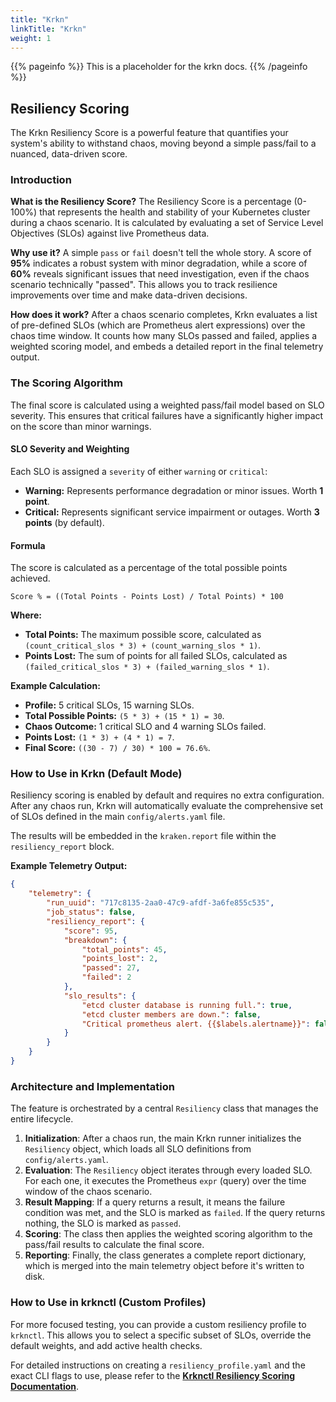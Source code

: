 ```yaml
---
title: "Krkn"
linkTitle: "Krkn"
weight: 1
---
```


{{% pageinfo %}}
This is a placeholder for the krkn docs.
{{% /pageinfo %}}

## Resiliency Scoring

The Krkn Resiliency Score is a powerful feature that quantifies your system's ability to withstand chaos, moving beyond a simple pass/fail to a nuanced, data-driven score.

### Introduction

**What is the Resiliency Score?**
The Resiliency Score is a percentage (0-100%) that represents the health and stability of your Kubernetes cluster during a chaos scenario. It is calculated by evaluating a set of Service Level Objectives (SLOs) against live Prometheus data.

**Why use it?**
A simple `pass` or `fail` doesn't tell the whole story. A score of **95%** indicates a robust system with minor degradation, while a score of **60%** reveals significant issues that need investigation, even if the chaos scenario technically "passed". This allows you to track resilience improvements over time and make data-driven decisions.

**How does it work?**
After a chaos scenario completes, Krkn evaluates a list of pre-defined SLOs (which are Prometheus alert expressions) over the chaos time window. It counts how many SLOs passed and failed, applies a weighted scoring model, and embeds a detailed report in the final telemetry output.

### The Scoring Algorithm

The final score is calculated using a weighted pass/fail model based on SLO severity. This ensures that critical failures have a significantly higher impact on the score than minor warnings.

#### SLO Severity and Weighting

Each SLO is assigned a `severity` of either `warning` or `critical`:
* **Warning:** Represents performance degradation or minor issues. Worth **1 point**.
* **Critical:** Represents significant service impairment or outages. Worth **3 points** (by default).

#### Formula

The score is calculated as a percentage of the total possible points achieved.

`Score % = ((Total Points - Points Lost) / Total Points) * 100`

**Where:**
* **Total Points:** The maximum possible score, calculated as `(count_critical_slos * 3) + (count_warning_slos * 1)`.
* **Points Lost:** The sum of points for all failed SLOs, calculated as `(failed_critical_slos * 3) + (failed_warning_slos * 1)`.

**Example Calculation:**
* **Profile:** 5 critical SLOs, 15 warning SLOs.
* **Total Possible Points:** `(5 * 3) + (15 * 1) = 30`.
* **Chaos Outcome:** 1 critical SLO and 4 warning SLOs failed.
* **Points Lost:** `(1 * 3) + (4 * 1) = 7`.
* **Final Score:** `((30 - 7) / 30) * 100 = 76.6%`.

### How to Use in Krkn (Default Mode)

Resiliency scoring is enabled by default and requires no extra configuration. After any chaos run, Krkn will automatically evaluate the comprehensive set of SLOs defined in the main `config/alerts.yaml` file.

The results will be embedded in the `kraken.report` file within the `resiliency_report` block.

**Example Telemetry Output:**
```json
{
    "telemetry": {
        "run_uuid": "717c8135-2aa0-47c9-afdf-3a6fe855c535",
        "job_status": false,
        "resiliency_report": {
            "score": 95,
            "breakdown": {
                "total_points": 45,
                "points_lost": 2,
                "passed": 27,
                "failed": 2
            },
            "slo_results": {
                "etcd cluster database is running full.": true,
                "etcd cluster members are down.": false,
                "Critical prometheus alert. {{$labels.alertname}}": false
            }
        }
    }
}
```

### Architecture and Implementation

The feature is orchestrated by a central `Resiliency` class that manages the entire lifecycle.

1.  **Initialization**: After a chaos run, the main Krkn runner initializes the `Resiliency` object, which loads all SLO definitions from `config/alerts.yaml`.
2.  **Evaluation**: The `Resiliency` object iterates through every loaded SLO. For each one, it executes the Prometheus `expr` (query) over the time window of the chaos scenario.
3.  **Result Mapping**: If a query returns a result, it means the failure condition was met, and the SLO is marked as `failed`. If the query returns nothing, the SLO is marked as `passed`.
4.  **Scoring**: The class then applies the weighted scoring algorithm to the pass/fail results to calculate the final score.
5.  **Reporting**: Finally, the class generates a complete report dictionary, which is merged into the main telemetry object before it's written to disk.

### How to Use in krknctl (Custom Profiles)

For more focused testing, you can provide a custom resiliency profile to `krknctl`. This allows you to select a specific subset of SLOs, override the default weights, and add active health checks.

For detailed instructions on creating a `resiliency_profile.yaml` and the exact CLI flags to use, please refer to the **[Krknctl Resiliency Scoring Documentation](/docs/krknctl/resiliency-scoring)**.